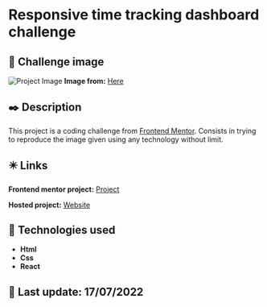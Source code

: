 #  Responsive time tracking dashboard challenge

## 📌 Challenge image
![Project Image](https://res.cloudinary.com/dz209s6jk/image/upload/q_auto:good,w_900/Challenges/dgmrkrfyzvyzwuwl7vac.jpg "This is a sample image.")
**Image from:** [Here](https://www.frontendmentor.io/)

## ✒️ Description

This project is a coding challenge from [Frontend Mentor](https://www.frontendmentor.io/). Consists in trying to reproduce the image given using any technology without limit. 

## ✴️ Links

️**Frontend mentor project:** [Project](https://www.frontendmentor.io/challenges/time-tracking-dashboard-UIQ7167Jw)

**Hosted project:** [Website](https://react-frontendmentor-time-tracking-dashboard.pages.dev/)

## 🚀 Technologies used
* **Html**
* **Css**
* **React**

## 📅  Last update: 17/07/2022

